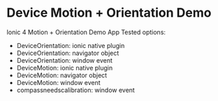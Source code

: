 # Device Motion + Orientation Demo
Ionic 4 Motion + Orientation Demo App
Tested options:
* DeviceOrientation: ionic native plugin
* DeviceOrientation: navigator object
* DeviceOrientation: window event
* DeviceMotion: ionic native plugin
* DeviceMotion: navigator object
* DeviceMotion: window event
* compassneedscalibration: window event
